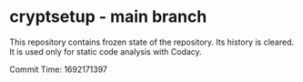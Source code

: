 # cryptsetup - main branch

This repository contains frozen state of the repository.
Its history is cleared. It is used only for static code
analysis with Codacy.

Commit Time: 1692171397